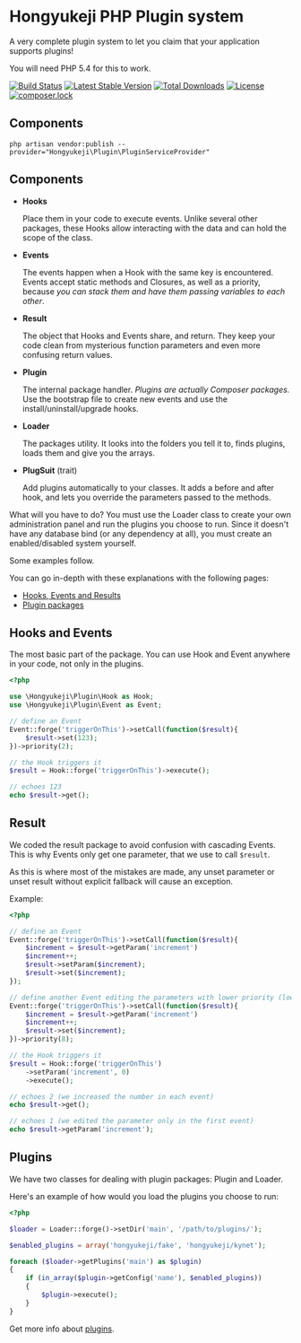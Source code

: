 Hongyukeji PHP Plugin system
=======================

A very complete plugin system to let you claim that your application supports plugins!

You will need PHP 5.4 for this to work.

[![Build Status](https://travis-ci.org/hongyukeji/plugin.svg?branch=master)](https://travis-ci.org/hongyukeji/plugin)
[![Latest Stable Version](https://poser.pugx.org/hongyukeji/plugin/v/stable)](https://packagist.org/packages/hongyukeji/plugin)
[![Total Downloads](https://poser.pugx.org/hongyukeji/plugin/downloads)](https://packagist.org/packages/hongyukeji/plugin)
[![License](https://poser.pugx.org/hongyukeji/plugin/license)](https://packagist.org/packages/hongyukeji/plugin)
[![composer.lock](https://poser.pugx.org/hongyukeji/plugin/composerlock)](https://packagist.org/packages/hongyukeji/plugin)

## Components

```
php artisan vendor:publish --provider="Hongyukeji\Plugin\PluginServiceProvider"
```

## Components

* __Hooks__

	Place them in your code to execute events. Unlike several other packages, these Hooks allow interacting with the data and can hold the scope of the class.
* __Events__

	The events happen when a Hook with the same key is encountered. Events accept static methods and Closures, as well as a priority, because _you can stack them and have them passing variables to each other_.
* __Result__

	The object that Hooks and Events share, and return. They keep your code clean from mysterious function parameters and even more confusing return values.
* __Plugin__

	The internal package handler. _Plugins are actually Composer packages._ Use the bootstrap file to create new events and use the install/uninstall/upgrade hooks.

* __Loader__

	The packages utility. It looks into the folders you tell it to, finds plugins, loads them and give you the arrays.

* __PlugSuit__ (trait)

	Add plugins automatically to your classes. It adds a before and after hook, and lets you override the parameters passed to the methods.

What will you have to do? You must use the Loader class to create your own administration panel and run the plugins you choose to run. Since it doesn't have any database bind (or any dependency at all), you must create an enabled/disabled system yourself.

Some examples follow.

You can go in-depth with these explanations with the following pages:

* [Hooks, Events and Results](hooks_events_results.md)
* [Plugin packages](plugin_packages.md)

## Hooks and Events

The most basic part of the package. You can use Hook and Event anywhere in your code, not only in the plugins.

```php
<?php

use \Hongyukeji\Plugin\Hook as Hook;
use \Hongyukeji\Plugin\Event as Event;

// define an Event
Event::forge('triggerOnThis')->setCall(function($result){
	$result->set(123);
})->priority(2);

// the Hook triggers it
$result = Hook::forge('triggerOnThis')->execute();

// echoes 123
echo $result->get();
```

## Result

We coded the result package to avoid confusion with cascading Events. This is why Events only get one parameter, that we use to call `$result`.

As this is where most of the mistakes are made, any unset parameter or unset result without explicit fallback will cause an exception.

Example:
```php
<?php

// define an Event
Event::forge('triggerOnThis')->setCall(function($result){
	$increment = $result->getParam('increment')
	$increment++;
	$result->setParam($increment);
	$result->set($increment);
});

// define another Event editing the parameters with lower priority (lower number is higher priority, default is 5)
Event::forge('triggerOnThis')->setCall(function($result){
	$increment = $result->getParam('increment')
	$increment++;
	$result->set($increment);
})->priority(8);

// the Hook triggers it
$result = Hook::forge('triggerOnThis')
	->setParam('increment', 0)
	->execute();

// echoes 2 (we increased the number in each event)
echo $result->get();

// echoes 1 (we edited the parameter only in the first event)
echo $result->getParam('increment');
```

## Plugins

We have two classes for dealing with plugin packages: Plugin and Loader.

Here's an example of how would you load the plugins you choose to run:

```php
<?php

$loader = Loader::forge()->setDir('main', '/path/to/plugins/');

$enabled_plugins = array('hongyukeji/fake', 'hongyukeji/kynet');

foreach ($loader->getPlugins('main') as $plugin)
{
	if (in_array($plugin->getConfig('name'), $enabled_plugins))
	{
		$plugin->execute();
	}
}
```

Get more info about [plugins](plugin_packages.md).
